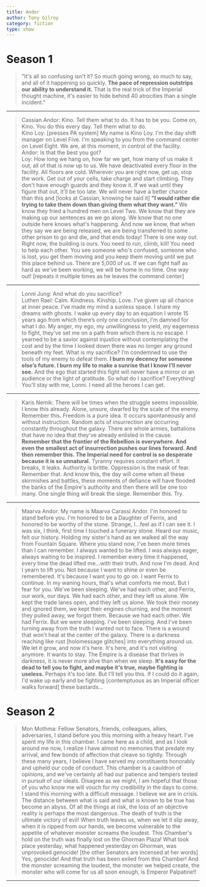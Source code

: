 ```yaml
---
title: Andor
author: Tony Gilroy
category: fiction
type: show
---
```


# Season 1
>  "It's all so confusing isn't it? So much going wrong, so much to say, and all of it happening so quickly. **The pace of repression outstrips our ability to understand it.** That is the real trick of the Imperial thought machine, it's easier to hide behind 40 atrocities than a single incident." 

---

> Cassian Andor: Kino. Tell them what to do. It has to be you. Come on, Kino. You do this every day. Tell them what to do.  
> Kino Loy: [presses PA system] My name is Kino Loy. I'm the day shift manager on Level Five. I'm speaking to you from the command center on Level Eight. We are, at this moment, in control of the facility.  
> Andor: Is that the best you got?  
> Loy: How long we hang on, how far we get, how many of us make it out, all of that is now up to us. We have deactivated every floor in the facility. All floors are cold. Wherever you are right now, get up, stop the work. Get out of your cells, take charge and start climbing. They don't have enough guards and they know it. If we wait until they figure that out, it'll be too late. We will never have a better chance than this and [looks at Cassian, knowing he said it] **"I would rather die trying to take them down than giving them what they want."** We know they fried a hundred men on Level Two. We know that they are making up our sentences as we go along. We know that no one outside here knows what's happening. And now we know, that when they say we are being released, we are being transferred to some other prison to go and die, and that ends today! There is one way out. Right now, the building is ours. You need to run, climb, kill! You need to help each other. You see someone who's confused, someone who is lost, you get them moving and you keep them moving until we put this place behind us. There are 5,000 of us. If we can fight half as hard as we've been working, we will be home in no time. One way out! [repeats it multiple times as he leaves the command center]

---
> Lonni Jung: And what do you sacrifice?  
> Luthen Rael: Calm. Kindness. Kinship. Love. I’ve given up all chance at inner peace. I’ve made my mind a sunless space. I share my dreams with ghosts. I wake up every day to an equation I wrote 15 years ago from which there’s only one conclusion, I’m damned for what I do. My anger, my ego, my unwillingness to yield, my eagerness to fight, they’ve set me on a path from which there is no escape. I yearned to be a savior against injustice without contemplating the cost and by the time I looked down there was no longer any ground beneath my feet. What is my sacrifice? I’m condemned to use the tools of my enemy to defeat them. **I burn my decency for someone else’s future. I burn my life to make a sunrise that I know I’ll never see.** And the ego that started this fight will never have a mirror or an audience or the light of gratitude. So what do I sacrifice? Everything! You’ll stay with me, Lonni. I need all the heroes I can get. 

---

> Karis Nemik: There will be times when the struggle seems impossible. I know this already. Alone, unsure, dwarfed by the scale of the enemy. Remember this. Freedom is a pure idea. It occurs spontaneously and without instruction. Random acts of insurrection are occurring constantly throughout the galaxy. There are whole armies, battalions that have no idea that they've already enlisted in the cause. **Remember that the frontier of the Rebellion is everywhere. And even the smallest act of insurrection pushes our lines forward. And then remember this. The Imperial need for control is so desperate because it is so unnatural.** Tyranny requires constant effort. It breaks, it leaks. Authority is brittle. Oppression is the mask of fear. Remember that. And know this, the day will come when all these skirmishes and battles, these moments of defiance will have flooded the banks of the Empire's authority and then there will be one too many. One single thing will break the siege. Remember this. Try.

---

> Maarva Andor: My name is Maarva Carassi Andor. I'm honored to stand before you. I'm honored to be a Daughter of Ferrix, and honored to be worthy of the stone. Strange, I...feel as if I can see it. I was six, I think, first time I touched a funerary stone. Heard our music, felt our history. Holding my sister's hand as we walked all the way from Fountain Square. Where you stand now, I've been more times than I can remember. I always wanted to be lifted. I was always eager, always waiting to be inspired. I remember every time it happened, every time the dead lifted me...with their truth. And now I'm dead. And I yearn to lift you. Not because I want to shine or even be remembered. It's because I want you to go on. I want Ferrix to continue. In my waning hours, that's what comforts me most. But I fear for you. We've been sleeping. We've had each other, and Ferrix, our work, our days. We had each other, and they left us alone. We kept the trade lanes open, and they left us alone. We took their money and ignored them, we kept their engines churning, and the moment they pulled away, we forgot them. Because we had each other. We had Ferrix. But we were sleeping. I've been sleeping. And I've been turning away from the truth I wanted not to face. There is a wound that won't heal at the center of the galaxy. There is a darkness reaching like rust [holomessage glitches] into everything around us. We let it grow, and now it's here. It's here, and it's not visiting anymore. It wants to stay. The Empire is a disease that thrives in darkness, it is never more alive than when we sleep. **It's easy for the dead to tell you to fight, and maybe it's true, maybe fighting is useless.** Perhaps it's too late. But I'll tell you this. If I could do it again, I'd wake up early and be fighting [contemptuous as an Imperial officer walks forward] these bastards...

# Season 2

> Mon Mothma: Fellow Senators, friends, colleagues, allies, adversaries, I stand before you this morning with a heavy heart. I've spent my life in this chamber. I came here as a child, and as I look around me now, I realize I have almost no memories that predate my arrival, and few bonds of affection that cleave so tightly. Through these many years, I believe I have served my constituents honorably and upheld our code of conduct. This chamber is a cauldron of opinions, and we've certainly all had our patience and tempers tested in pursuit of our ideals. Disagree as we might, I am hopeful that those of you who know me will vouch for my credibility in the days to come.  
> I stand this morning with a difficult message. I believe we are in crisis. The distance between what is said and what is known to be true has become an abyss. Of all the things at risk, the loss of an objective reality is perhaps the most dangerous. The death of truth is the ultimate victory of evil! When truth leaves us, when we let it slip away, when it is ripped from our hands, we become vulnerable to the appetite of whatever monster screams the loudest. This Chamber's hold on the truth was finally lost on the Ghorman Plaza! What took place yesterday, what happened yesterday on Ghorman, was unprovoked genocide! [the other Senators are incensed at her words] Yes, genocide! And that truth has been exiled from this Chamber! And the monster screaming the loudest, the monster we helped create, the monster who will come for us all soon enough, is Emperor Palpatine!!

---
